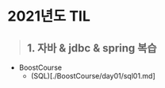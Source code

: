 # 2021년도 TIL


> ## 1. 자바 & jdbc & spring 복습

- BoostCourse
  - (SQL)[./BoostCourse/day01/sql01.md]
